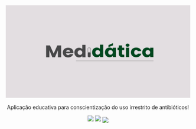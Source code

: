 <p align="center">
  <a href="https://www.figma.com/proto/zYRShNDzMZdyc152397BnC/Totem?node-id=214%3A9&starting-point-node-id=214%3A9">
    <img src="img/Medidatica.png" height=250 width=500 alt="Medidática" />
  </a>
</p>

<p align="center">Aplicação educativa para conscientização do uso irrestrito de antibióticos!</p>
<p align="center">
<img src="https://img.shields.io/github/license/m-azoubel/medidatica?style=for-the-badge">
<img src="https://img.shields.io/static/v1?label=Language&message=C&color=#A8B9CC&style=for-the-badge">
<img src="https://img.shields.io/static/v1?label=Prototype&message=Figma&color=#A8B9CC&style=for-the-badge" align="center">
</p>